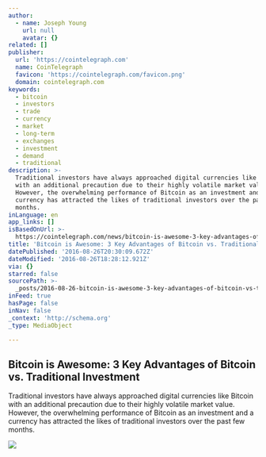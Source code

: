 ```yaml
---
author:
  - name: Joseph Young
    url: null
    avatar: {}
related: []
publisher:
  url: 'https://cointelegraph.com'
  name: CoinTelegraph
  favicon: 'https://cointelegraph.com/favicon.png'
  domain: cointelegraph.com
keywords:
  - bitcoin
  - investors
  - trade
  - currency
  - market
  - long-term
  - exchanges
  - investment
  - demand
  - traditional
description: >-
  Traditional investors have always approached digital currencies like Bitcoin
  with an additional precaution due to their highly volatile market value.
  However, the overwhelming performance of Bitcoin as an investment and a
  currency has attracted the likes of traditional investors over the past few
  months.
inLanguage: en
app_links: []
isBasedOnUrl: >-
  https://cointelegraph.com/news/bitcoin-is-awesome-3-key-advantages-of-bitcoin-vs-traditional-investment
title: 'Bitcoin is Awesome: 3 Key Advantages of Bitcoin vs. Traditional Investment'
datePublished: '2016-08-26T20:30:09.672Z'
dateModified: '2016-08-26T18:28:12.921Z'
via: {}
starred: false
sourcePath: >-
  _posts/2016-08-26-bitcoin-is-awesome-3-key-advantages-of-bitcoin-vs-traditio.md
inFeed: true
hasPage: false
inNav: false
_context: 'http://schema.org'
_type: MediaObject

---
```

<article style=""><h1>Bitcoin is Awesome: 3 Key Advantages of Bitcoin vs. Traditional Investment</h1><p>Traditional investors have always approached digital currencies like Bitcoin with an additional precaution due to their highly volatile market value. However, the overwhelming performance of Bitcoin as an investment and a currency has attracted the likes of traditional investors over the past few months.</p><img src="https://cointelegraph.com/images/725_Ly9jb2ludGVsZWdyYXBoLmNvbS9zdG9yYWdlL3VwbG9hZHMvdmlldy9hNTYzMGU0YTdkMDY0YzI3YzZmNTg5MmVlYjY2ZDViMS5qcGc=.jpg" /></article>